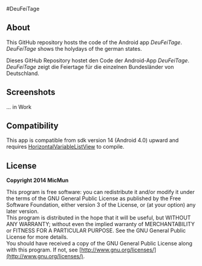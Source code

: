 #DeuFeiTage

## About

This GitHub repository hosts the code of the Android app _DeuFeiTage_. _DeuFeiTage_ shows the holydays of the german states.

Dieses GitHub Repository hostet den Code der Android-App _DeuFeiTage_. _DeuFeiTage_ zeigt die Feiertage für die einzelnen Bundesländer von Deutschland.

## Screenshots

... in Work

## Compatibility

This app is compatible from sdk version 14 (Android 4.0) upward and requires [HorizontalVariableListView](https://github.com/sephiroth74/HorizontalVariableListView) to compile.

## License

**Copyright 2014 MicMun**

This program is free software: you can redistribute it and/or modify it under the terms of the GNU
General Public License as published by the Free Software Foundation, either version 3 of the License, or
(at your option) any later version.  
This program is distributed in the hope that it will be useful, but WITHOUT ANY WARRANTY;
without even the implied warranty of MERCHANTABILITY or FITNESS FOR A PARTICULAR PURPOSE.
See the GNU General Public License for more details.  
You should have received a copy of the GNU General Public License along with this program. If not, see
[http://www.gnu.org/licenses/](http://www.gnu.org/licenses/).
